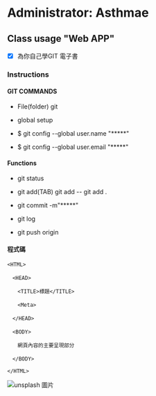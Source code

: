 # Administrator: Asthmae
## Class usage "Web APP" 
- [x] 為你自己學GIT 電子書
### Instructions
#### GIT COMMANDS

* File(folder) git

* global setup

* $ git config --global user.name "*****"

* $ git config --global user.email "*****"

#### Functions

* git status

* git add(TAB) git add -- git add .

* git commit -m"*****"

* git log

* git push origin

#### 程式碼
```
<HTML>

　<HEAD>

　　<TITLE>標題</TITLE>

　　<Meta>

　</HEAD>

　<BODY>

　　網頁內容的主要呈現部分

　</BODY>

</HTML>
```

![unsplash 圖片](https://images.unsplash.com/photo-1573900941478-7cc800f708f3?ixlib=rb-1.2.1&ixid=eyJhcHBfaWQiOjEyMDd9&auto=format&fit=crop&w=2100&q=80)
